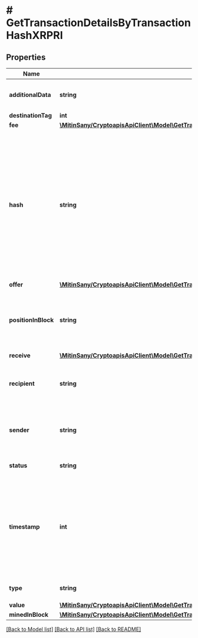 # # GetTransactionDetailsByTransactionHashXRPRI

## Properties

Name | Type | Description | Notes
------------ | ------------- | ------------- | -------------
**additionalData** | **string** | Represents additional data that may be needed. |
**destinationTag** | **int** |  | [optional]
**fee** | [**\MitinSany/CryptoapisApiClient\Model\GetTransactionDetailsByTransactionHashXRPRIFee**](GetTransactionDetailsByTransactionHashXRPRIFee.md) |  |
**hash** | **string** | Represents the same as &#x60;transactionId&#x60; for account-based protocols like Ethereum, while it could be different in UTXO-based protocols like Bitcoin. E.g., in UTXO-based protocols &#x60;hash&#x60; is different from &#x60;transactionId&#x60; for SegWit transactions. |
**offer** | [**\MitinSany/CryptoapisApiClient\Model\GetTransactionDetailsByTransactionHashXRPRIOffer**](GetTransactionDetailsByTransactionHashXRPRIOffer.md) |  |
**positionInBlock** | **string** | Defines the index of the transaction, i.e. the consecutive place it takes in the blockchain. |
**receive** | [**\MitinSany/CryptoapisApiClient\Model\GetTransactionDetailsByTransactionHashXRPRIReceive**](GetTransactionDetailsByTransactionHashXRPRIReceive.md) |  |
**recipient** | **string** | String representation of the movement recipient address |
**sender** | **string** | String representation of the movement sender address |
**status** | **string** | Defines the status of the transaction. | [optional]
**timestamp** | **int** | Defines the exact date/time in Unix Timestamp when this transaction was mined, confirmed or first seen in Mempool, if it is unconfirmed. |
**type** | **string** | Defines the type of the transaction. |
**value** | [**\MitinSany/CryptoapisApiClient\Model\GetTransactionDetailsByTransactionHashXRPRIValue**](GetTransactionDetailsByTransactionHashXRPRIValue.md) |  |
**minedInBlock** | [**\MitinSany/CryptoapisApiClient\Model\GetTransactionDetailsByTransactionHashXRPRIMinedInBlock**](GetTransactionDetailsByTransactionHashXRPRIMinedInBlock.md) |  |

[[Back to Model list]](../../README.md#models) [[Back to API list]](../../README.md#endpoints) [[Back to README]](../../README.md)
